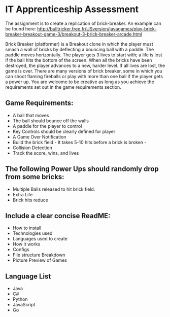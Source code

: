 # IT Apprenticeship Assessment

The assignment is to create a replication of brick-breaker. An example can be found here: http://bulltricker.free.fr/USversion/javagames/play-brick-breaker-breakout-game-3/breakout-3-brick-breaker-arcade.html

Brick Breaker (platformer) is a Breakout clone in which the player must smash a wall of bricks by deflecting a bouncing ball with a paddle. The paddle moves horizontally. The player gets 3 lives to start with; a life is lost if the ball hits the bottom of the screen. When all the bricks have been destroyed, the player advances to a new, harder level. If all lives are lost, the game is over. There are many versions of brick breaker, some in which you can shoot flaming fireballs or play with more than one ball if the player gets a power up. You are welcome to be creative as long as you achieve the requirements set out in the game requirements section.


## Game Requirements:

* A ball that moves 
* The ball should bounce off the walls 
* A paddle for the player to control
* Key Controls should be clearly defined for player
* A Game Over Notification 
* Build the brick field - It takes 5-10 hits before a brick is broken -
* Collision Detection
* Track the score, wins, and lives

## The following Power Ups should randomly drop from some bricks:
* Multiple Balls released to hit brick field. 
* Extra Life
* Brick hits reduce

## Include a clear concise ReadME:
* How to install
* Technologies used
* Languages used to create 
* How it works
* Configs
* File structure Breakdown
* Picture Preview of Games

## Language List
* Java
* C#
* Python
* JavaScript
* Go


